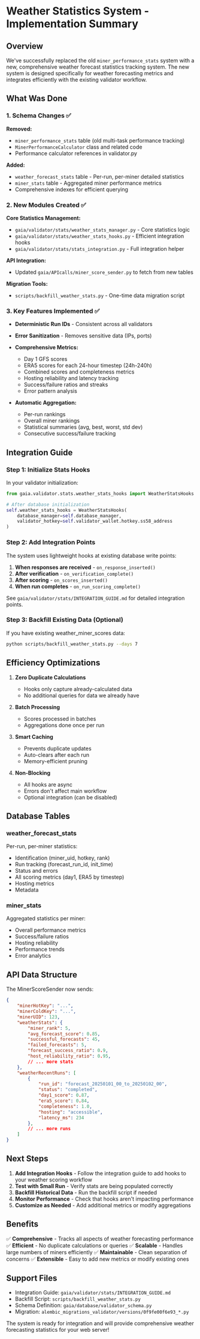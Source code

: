 # Weather Statistics System - Implementation Summary

## Overview

We've successfully replaced the old `miner_performance_stats` system with a new, comprehensive weather forecast statistics tracking system. The new system is designed specifically for weather forecasting metrics and integrates efficiently with the existing validator workflow.

## What Was Done

### 1. Schema Changes ✅

**Removed:**
- `miner_performance_stats` table (old multi-task performance tracking)
- `MinerPerformanceCalculator` class and related code
- Performance calculator references in validator.py

**Added:**
- `weather_forecast_stats` table - Per-run, per-miner detailed statistics
- `miner_stats` table - Aggregated miner performance metrics
- Comprehensive indexes for efficient querying

### 2. New Modules Created ✅

**Core Statistics Management:**
- `gaia/validator/stats/weather_stats_manager.py` - Core statistics logic
- `gaia/validator/stats/weather_stats_hooks.py` - Efficient integration hooks
- `gaia/validator/stats/stats_integration.py` - Full integration helper

**API Integration:**
- Updated `gaia/APIcalls/miner_score_sender.py` to fetch from new tables

**Migration Tools:**
- `scripts/backfill_weather_stats.py` - One-time data migration script

### 3. Key Features Implemented ✅

- **Deterministic Run IDs** - Consistent across all validators
- **Error Sanitization** - Removes sensitive data (IPs, ports)
- **Comprehensive Metrics:**
  - Day 1 GFS scores
  - ERA5 scores for each 24-hour timestep (24h-240h)
  - Combined scores and completeness metrics
  - Hosting reliability and latency tracking
  - Success/failure ratios and streaks
  - Error pattern analysis

- **Automatic Aggregation:**
  - Per-run rankings
  - Overall miner rankings
  - Statistical summaries (avg, best, worst, std dev)
  - Consecutive success/failure tracking

## Integration Guide

### Step 1: Initialize Stats Hooks

In your validator initialization:

```python
from gaia.validator.stats.weather_stats_hooks import WeatherStatsHooks

# After database initialization
self.weather_stats_hooks = WeatherStatsHooks(
    database_manager=self.database_manager,
    validator_hotkey=self.validator_wallet.hotkey.ss58_address
)
```

### Step 2: Add Integration Points

The system uses lightweight hooks at existing database write points:

1. **When responses are received** - `on_response_inserted()`
2. **After verification** - `on_verification_complete()`
3. **After scoring** - `on_scores_inserted()`
4. **When run completes** - `on_run_scoring_complete()`

See `gaia/validator/stats/INTEGRATION_GUIDE.md` for detailed integration points.

### Step 3: Backfill Existing Data (Optional)

If you have existing weather_miner_scores data:

```bash
python scripts/backfill_weather_stats.py --days 7
```

## Efficiency Optimizations

1. **Zero Duplicate Calculations**
   - Hooks only capture already-calculated data
   - No additional queries for data we already have

2. **Batch Processing**
   - Scores processed in batches
   - Aggregations done once per run

3. **Smart Caching**
   - Prevents duplicate updates
   - Auto-clears after each run
   - Memory-efficient pruning

4. **Non-Blocking**
   - All hooks are async
   - Errors don't affect main workflow
   - Optional integration (can be disabled)

## Database Tables

### weather_forecast_stats

Per-run, per-miner statistics:
- Identification (miner_uid, hotkey, rank)
- Run tracking (forecast_run_id, init_time)
- Status and errors
- All scoring metrics (day1, ERA5 by timestep)
- Hosting metrics
- Metadata

### miner_stats

Aggregated statistics per miner:
- Overall performance metrics
- Success/failure ratios
- Hosting reliability
- Performance trends
- Error analytics

## API Data Structure

The MinerScoreSender now sends:

```json
{
    "minerHotKey": "...",
    "minerColdKey": "...",
    "minerUID": 123,
    "weatherStats": {
        "miner_rank": 5,
        "avg_forecast_score": 0.85,
        "successful_forecasts": 45,
        "failed_forecasts": 5,
        "forecast_success_ratio": 0.9,
        "host_reliability_ratio": 0.95,
        // ... more stats
    },
    "weatherRecentRuns": [
        {
            "run_id": "forecast_20250101_00_to_20250102_00",
            "status": "completed",
            "day1_score": 0.87,
            "era5_score": 0.84,
            "completeness": 1.0,
            "hosting": "accessible",
            "latency_ms": 234
        },
        // ... more runs
    ]
}
```

## Next Steps

1. **Add Integration Hooks** - Follow the integration guide to add hooks to your weather scoring workflow
2. **Test with Small Run** - Verify stats are being populated correctly
3. **Backfill Historical Data** - Run the backfill script if needed
4. **Monitor Performance** - Check that hooks aren't impacting performance
5. **Customize as Needed** - Add additional metrics or modify aggregations

## Benefits

✅ **Comprehensive** - Tracks all aspects of weather forecasting performance
✅ **Efficient** - No duplicate calculations or queries
✅ **Scalable** - Handles large numbers of miners efficiently
✅ **Maintainable** - Clean separation of concerns
✅ **Extensible** - Easy to add new metrics or modify existing ones

## Support Files

- Integration Guide: `gaia/validator/stats/INTEGRATION_GUIDE.md`
- Backfill Script: `scripts/backfill_weather_stats.py`
- Schema Definition: `gaia/database/validator_schema.py`
- Migration: `alembic_migrations_validator/versions/0f9fe00f6e93_*.py`

The system is ready for integration and will provide comprehensive weather forecasting statistics for your web server!

